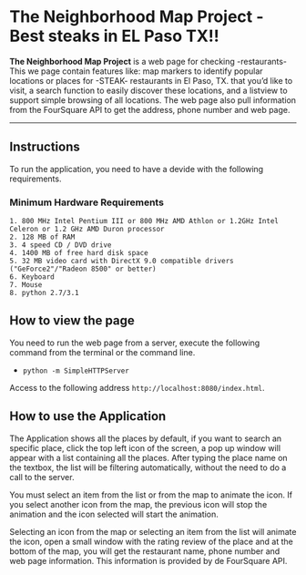 # The Neighborhood Map Project - Best steaks in EL Paso TX!!

**The Neighborhood Map Project** is a web page for checking -restaurants- This we page contain features like: map markers to identify popular locations or places for -STEAK- restaurants in El Paso, TX. that you’d like to visit, a search function to easily discover these locations, and a listview to support simple browsing of all locations. The web page also pull information from the FourSquare API to get the address, phone number and web page.

____________________________________________

## Instructions

To run the application, you need to have a devide with the following requirements.

### Minimum Hardware Requirements
	1. 800 MHz Intel Pentium III or 800 MHz AMD Athlon or 1.2GHz Intel Celeron or 1.2 GHz AMD Duron processor 
	2. 128 MB of RAM
	3. 4 speed CD / DVD drive
	4. 1400 MB of free hard disk space 
	5. 32 MB video card with DirectX 9.0 compatible drivers  ("GeForce2"/"Radeon 8500" or better)
	6. Keyboard
	7. Mouse
	8. python 2.7/3.1

## How to view the page

You need to run the web page from a server, execute the following command from the terminal or the command line.


* `python -m SimpleHTTPServer`

Access to the following address `http://localhost:8080/index.html`.

## How to use the Application

The Application shows all the places by default, if you want to search an specific place, click the top left icon of the screen, a pop up window will appear with a list containing all the places. After typing the place name on the textbox, the list will be filtering automatically, without the need to do a call to the server.

You must select an item from the list or from the map to animate the icon. If you select another icon from the map, the previous icon will stop the animation and the icon selected will start the animation.

Selecting an icon from the map or selecting an item from the list will animate the icon, open a small window with the rating review of the place and at the bottom of the map, you will get the restaurant name, phone number and web page information. This information is provided by de FourSquare API.

